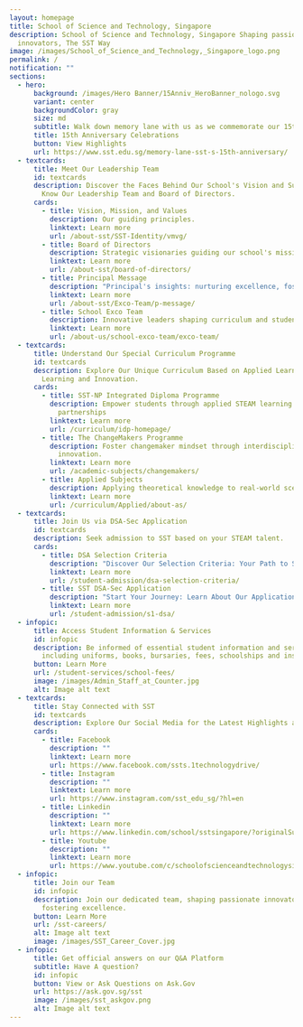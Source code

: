 ```yaml
---
layout: homepage
title: School of Science and Technology, Singapore
description: School of Science and Technology, Singapore Shaping passionate
  innovators, The SST Way
image: /images/School_of_Science_and_Technology,_Singapore_logo.png
permalink: /
notification: ""
sections:
  - hero:
      background: /images/Hero Banner/15Anniv_HeroBanner_nologo.svg
      variant: center
      backgroundColor: gray
      size: md
      subtitle: Walk down memory lane with us as we commemorate our 15th anniversary.
      title: 15th Anniversary Celebrations
      button: View Highlights
      url: https://www.sst.edu.sg/memory-lane-sst-s-15th-anniversary/
  - textcards:
      title: Meet Our Leadership Team
      id: textcards
      description: Discover the Faces Behind Our School's Vision and Success. Get to
        Know Our Leadership Team and Board of Directors.
      cards:
        - title: Vision, Mission, and Values
          description: Our guiding principles.
          linktext: Learn more
          url: /about-sst/SST-Identity/vmvg/
        - title: Board of Directors
          description: Strategic visionaries guiding our school's mission.
          linktext: Learn more
          url: /about-sst/board-of-directors/
        - title: Principal Message
          description: "Principal's insights: nurturing excellence, fostering growth"
          linktext: Learn more
          url: /about-sst/Exco-Team/p-message/
        - title: School Exco Team
          description: Innovative leaders shaping curriculum and student success.
          linktext: Learn more
          url: /about-us/school-exco-team/exco-team/
  - textcards:
      title: Understand Our Special Curriculum Programme
      id: textcards
      description: Explore Our Unique Curriculum Based on Applied Learning, Integrated
        Learning and Innovation.
      cards:
        - title: SST-NP Integrated Diploma Programme
          description: Empower students through applied STEAM learning and industry
            partnerships
          linktext: Learn more
          url: /curriculum/idp-homepage/
        - title: The ChangeMakers Programme
          description: Foster changemaker mindset through interdisciplinary learning and
            innovation.
          linktext: Learn more
          url: /academic-subjects/changemakers/
        - title: Applied Subjects
          description: Applying theoretical knowledge to real-world scenarios.
          linktext: Learn more
          url: /curriculum/Applied/about-as/
  - textcards:
      title: Join Us via DSA-Sec Application
      id: textcards
      description: Seek admission to SST based on your STEAM talent.
      cards:
        - title: DSA Selection Criteria
          description: "Discover Our Selection Criteria: Your Path to Success Begins Here."
          linktext: Learn more
          url: /student-admission/dsa-selection-criteria/
        - title: SST DSA-Sec Application
          description: "Start Your Journey: Learn About Our Application Process Today!"
          linktext: Learn more
          url: /student-admission/s1-dsa/
  - infopic:
      title: Access Student Information & Services
      id: infopic
      description: Be informed of essential student information and services,
        including uniforms, books, bursaries, fees, schoolships and insurance.
      button: Learn More
      url: /student-services/school-fees/
      image: /images/Admin_Staff_at_Counter.jpg
      alt: Image alt text
  - textcards:
      title: Stay Connected with SST
      id: textcards
      description: Explore Our Social Media for the Latest Highlights and Success Stories.
      cards:
        - title: Facebook
          description: ""
          linktext: Learn more
          url: https://www.facebook.com/ssts.1technologydrive/
        - title: Instagram
          description: ""
          linktext: Learn more
          url: https://www.instagram.com/sst_edu_sg/?hl=en
        - title: Linkedin
          description: ""
          linktext: Learn more
          url: https://www.linkedin.com/school/sstsingapore/?originalSubdomain=sg
        - title: Youtube
          description: ""
          linktext: Learn more
          url: https://www.youtube.com/c/schoolofscienceandtechnologysingapore
  - infopic:
      title: Join our Team
      id: infopic
      description: Join our dedicated team, shaping passionate innovators and
        fostering excellence.
      button: Learn More
      url: /sst-careers/
      alt: Image alt text
      image: /images/SST_Career_Cover.jpg
  - infopic:
      title: Get official answers on our Q&A Platform
      subtitle: Have A question?
      id: infopic
      button: View or Ask Questions on Ask.Gov
      url: https://ask.gov.sg/sst
      image: /images/sst_askgov.png
      alt: Image alt text
---
```

